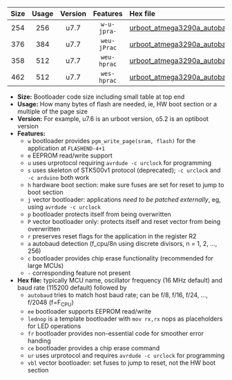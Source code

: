 |Size|Usage|Version|Features|Hex file|
|:-:|:-:|:-:|:-:|:--|
|254|256|u7.7|`w-u-jpra-`|[urboot_atmega3290a_autobaud_lednop_ur_vbl.hex](https://raw.githubusercontent.com/stefanrueger/urboot.hex/main/mcus/atmega3290a/autobaud/urboot_atmega3290a_autobaud_lednop_ur_vbl.hex)|
|376|384|u7.7|`weu-jPrac`|[urboot_atmega3290a_autobaud_ee_lednop_fr_ce_ur_vbl.hex](https://raw.githubusercontent.com/stefanrueger/urboot.hex/main/mcus/atmega3290a/autobaud/urboot_atmega3290a_autobaud_ee_lednop_fr_ce_ur_vbl.hex)|
|358|512|u7.7|`weu-hprac`|[urboot_atmega3290a_autobaud_ee_lednop_fr_ce_ur.hex](https://raw.githubusercontent.com/stefanrueger/urboot.hex/main/mcus/atmega3290a/autobaud/urboot_atmega3290a_autobaud_ee_lednop_fr_ce_ur.hex)|
|462|512|u7.7|`wes-hprac`|[urboot_atmega3290a_autobaud_ee_lednop_fr_ce.hex](https://raw.githubusercontent.com/stefanrueger/urboot.hex/main/mcus/atmega3290a/autobaud/urboot_atmega3290a_autobaud_ee_lednop_fr_ce.hex)|

- **Size:** Bootloader code size including small table at top end
- **Usage:** How many bytes of flash are needed, ie, HW boot section or a multiple of the page size
- **Version:** For example, u7.6 is an urboot version, o5.2 is an optiboot version
- **Features:**
  + `w` bootloader provides `pgm_write_page(sram, flash)` for the application at `FLASHEND-4+1`
  + `e` EEPROM read/write support
  + `u` uses urprotocol requiring `avrdude -c urclock` for programming
  + `s` uses skeleton of STK500v1 protocol (deprecated); `-c urclock` and `-c arduino` both work
  + `h` hardware boot section: make sure fuses are set for reset to jump to boot section
  + `j` vector bootloader: applications *need to be patched externally*, eg, using `avrdude -c urclock`
  + `p` bootloader protects itself from being overwritten
  + `P` vector bootloader only: protects itself and reset vector from being overwritten
  + `r` preserves reset flags for the application in the register R2
  + `a` autobaud detection (f_cpu/8n using discrete divisors, n = 1, 2, ..., 256)
  + `c` bootloader provides chip erase functionality (recommended for large MCUs)
  + `-` corresponding feature not present
- **Hex file:** typically MCU name, oscillator frequency (16 MHz default) and baud rate (115200 default) followed by
  + `autobaud` tries to match host baud rate; can be f/8, f/16, f/24, ..., f/2048 (f=F<sub>CPU</sub>)
  + `ee` bootloader supports EEPROM read/write
  + `lednop` is a template bootloader with `mov rx,rx` nops as placeholders for LED operations
  + `fr` bootloader provides non-essential code for smoother error handing
  + `ce` bootloader provides a chip erase command
  + `ur` uses urprotocol and requires `avrdude -c urclock` for programming
  + `vbl` vector bootloader: set fuses to jump to reset, not the HW boot section

